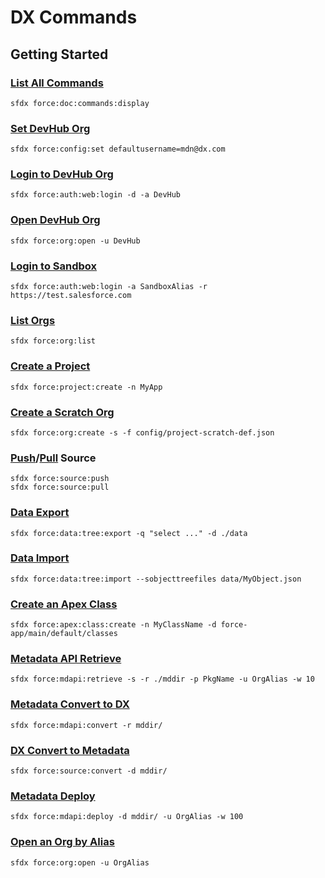 # DX Commands

## Getting Started

### [List All Commands](force_doc_commands_display.md)
```
sfdx force:doc:commands:display
```

### [Set DevHub Org](force_config_set.md)
```
sfdx force:config:set defaultusername=mdn@dx.com
```

### [Login to DevHub Org](force_auth_web_login.md)
```
sfdx force:auth:web:login -d -a DevHub
```

### [Open DevHub Org](force_org_open.md)
```
sfdx force:org:open -u DevHub
```

### [Login to Sandbox](force_auth_web_login.md)
```
sfdx force:auth:web:login -a SandboxAlias -r https://test.salesforce.com
```

### [List Orgs](force_org_list.md)
```
sfdx force:org:list
```

### [Create a Project](force_project_create.md)
```
sfdx force:project:create -n MyApp
```

### [Create a Scratch Org](force_org_create.md)
```
sfdx force:org:create -s -f config/project-scratch-def.json
```

### [Push](force_source_push.md)/[Pull](force_source_pull.md) Source
```
sfdx force:source:push
sfdx force:source:pull
```

### [Data Export](force_data_tree_export.md)
```
sfdx force:data:tree:export -q "select ..." -d ./data
```

### [Data Import](force_data_tree_import.md)
```
sfdx force:data:tree:import --sobjecttreefiles data/MyObject.json
```

### [Create an Apex Class](force_apex_class_create.md)
```
sfdx force:apex:class:create -n MyClassName -d force-app/main/default/classes
```

### [Metadata API Retrieve](force_mdapi_retrieve.md)
```
sfdx force:mdapi:retrieve -s -r ./mddir -p PkgName -u OrgAlias -w 10
```

### [Metadata Convert to DX](force_mdapi_convert.md)
```
sfdx force:mdapi:convert -r mddir/
```

### [DX Convert to Metadata](force_source_convert.md)
```
sfdx force:source:convert -d mddir/
```

### [Metadata Deploy](force_mdapi_deploy.md)
```
sfdx force:mdapi:deploy -d mddir/ -u OrgAlias -w 100
```

### [Open an Org by Alias](force_org_open.md)
```
sfdx force:org:open -u OrgAlias
```

